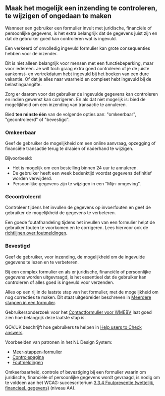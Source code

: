 <!-- @license CC0-1.0 -->

## Maak het mogelijk een inzending te controleren, te wijzigen of ongedaan te maken

Wanneer een gebruiker een formulier invult met juridische, financiële of persoonlijke gegevens, is het extra belangrijk dat de gegevens juist zijn en dat de gebruiker goed kan controleren wat is ingevuld.

Een verkeerd of onvolledig ingevuld formulier kan grote consequenties hebben voor de inzender.

Dit is niet alleen belangrijk voor mensen met een functiebeperking, maar voor iedereen. Je wilt toch graag extra goed controleren of je de juiste aankomst- en vertrekdatum hebt ingevuld bij het boeken van een dure vakantie. Of dat je alles naar waarheid en compleet hebt ingevuld bij de belastingaangifte.

Zorg er daarom voor dat gebruiker de ingevulde gegevens kan controleren en indien gewenst kan corrigeren. En als dat niet mogelijk is: bied de mogelijkheid om een inzending van transactie te annuleren.

Bied **ten minste één** van de volgende opties aan: "omkeerbaar", "gecontroleerd" of "bevestigd".

### Omkeerbaar

Geef de gebruiker de mogelijkheid om een online aanvraag, opzegging of financiële transactie terug te draaien of naderhand te wijzigen.

Bijvoorbeeld:

- Het is mogelijk om een bestelling binnen 24 uur te annuleren.
- De gebruiker heeft een week bedenktijd voordat gegevens definitief worden verwijderd.
- Persoonlijke gegevens zijn te wijzigen in een "Mijn-omgeving".

### Gecontroleerd

Controleer tijdens het invullen de gegevens op invoerfouten en geef de gebruiker de mogelijkheid de gegevens te verbeteren.

Een goede foutafhandeling tijdens het invullen van een formulier helpt de gebruiker fouten te voorkomen en te corrigeren. Lees hiervoor ook de [richtlijnen over foutmeldingen](/richtlijnen/formulieren/foutmeldingen/).

### Bevestigd

Geef de gebruiker, voor inzending, de mogelijkheid om de ingevulde gegevens te lezen en te verbeteren.

Bij een complex formulier en als er juridische, financiële of persoonlijke gegevens worden uitgevraagd, is het essentieel dat de gebruiker kan controleren of alles goed is ingevuld voor verzenden.

Alles op een rij in de laatste stap van het formulier, met de mogelijkheid om nog correcties te maken. Dit staat uitgebreider beschreven in [Meerdere stappen in een formulier](https://nldesignsystem.nl/richtlijnen/formulieren/meerdere-stappen).

Gebruikersonderzoek voor het [Contactformulier voor WMEBV](https://gebruikersonderzoeken.nl/docs/onderzoek-bekijken/wmebv/vng-online-formulieren) laat goed zien hoe belangrijk deze laatste stap is.

GOV.UK beschrijft hoe gebruikers te helpen in [<span lang="en">Help users to Check answers</span>](https://design-system.service.gov.uk/patterns/check-answers/).

Voorbeelden van patronen in het NL Design System:

- [Meer-stappen-formulier](https://nldesignsystem.nl/voorbeelden/patronen/formulieren/meer-stappen-formulier)
- [Controlepagina](https://nldesignsystem.nl/voorbeelden/patronen/formulieren/controlepagina)
- [Foutmeldingen](https://nldesignsystem.nl/voorbeelden/patronen/formulieren/foutmeldingen)

Omkeerbaarheid, controle of bevestiging bij een formulier waarin om juridische, financiële of persoonlijke gegevens wordt gevraagd, is nodig om te voldoen aan het WCAG-succescriterium [3.3.4 Foutpreventie (wettelijk, financieel, gegevens)](/wcag/3.3.4/) (niveau AA).
